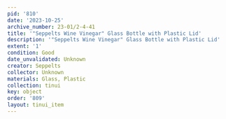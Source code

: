 ```yaml
---
pid: '810'
date: '2023-10-25'
archive_number: 23-01/2-4-41
title: '"Seppelts Wine Vinegar" Glass Bottle with Plastic Lid'
description: '"Seppelts Wine Vinegar" Glass Bottle with Plastic Lid'
extent: '1'
condition: Good
date_unvalidated: Unknown
creator: Seppelts
collector: Unknown
materials: Glass, Plastic
collection: tinui
key: object
order: '809'
layout: tinui_item
---
```

